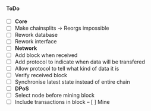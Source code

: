 #### ToDo
- [ ] **Core**
- [ ] Make chainsplits -> Reorgs impossible
- [ ] Rework database
- [ ] Rework interface
- [ ] **Network**
- [ ] Add block when received
- [ ] Add protocol to indicate when data will be transfered
- [ ] Allow protocol to tell what kind of data it is
- [ ] Verify received block
- [ ] Synchronise latest state instead of entire chain
- [ ] **DPoS**
- [ ] Select node before mining block
- [ ] Include transactions in block
– [ ] Mine
